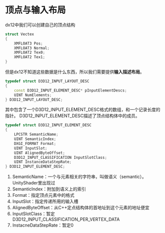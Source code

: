 # 顶点与输入布局
dx12中我们可以创建自己的顶点结构
```c++
struct Vectex
{
	XMFLOAT3 Pos;
	XMFLOAT3 Normal;
	XMFLOAT2 Tex0;
	XMFLOAT2 Tex1;
}
```
但是dx12不知道这些数据是什么东西，所以我们需要提供**输入描述布局**。
```c++
typedef struct D3D12_INPUT_LAYOUT_DESC
{
	const D3D12_INPUT_ELEMENT_DESC* pInputElementDescs;
	UINT NumElements;
} D3D12_INPUT_LAYOUT_DESC;
```
其中包含了一个D3D12_INPUT_ELEMENT_DESC格式的数组，和一个记录长度的指针。
D3D12_INPUT_ELEMENT_DESC描述了顶点结构体中的成员。
```c++
typedef struct D3D12_INPUT_ELEMENT_DESC
{
	LPCSTR SemanticName;
	UINT SemanticIndex;
	DXGI_FORMAT Format;
	UINT InputSlot;
	UINT AlignedByteOffset;
	D3D12_INPUT_CLASSIFICATION InputSlotClass;
	UINT InstanceDataStepRate;
} D3D12_INPUT_ELEMENT_DESC;
```
1. SemanticName：一个与元素相关的字符串，叫做语义（semantic）。UnityShader里出现过
2. SemanticIndex：附加到语义上的索引
3. Format：指定顶点元素中的格式
4. InputSlot：指定传递所用的输入槽
5. AlignedByteOffset：从C++定点结构体的首地址到这个元素的地址便宜
6. InputSlotClass：暂定D3D12_INPUT_CLASSIFICATION_PER_VERTEX_DATA
7. InstacneDataStepRate：暂定0
